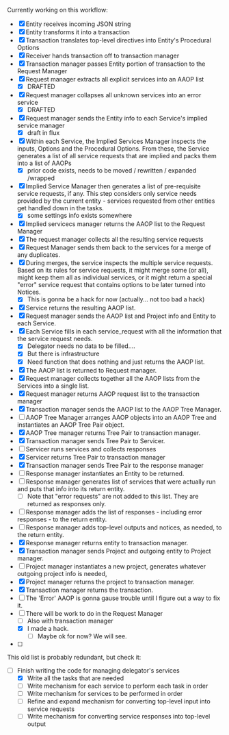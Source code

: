 Currently working on this workflow:
- [x] Entity receives incoming JSON string
- [x] Entity transforms it into a transaction
- [x] Transaction translates top-level directives into Entity's Procedural Options
- [x] Receiver hands transaction off to transaction manager
- [x] Transaction manager passes Entity portion of transaction to the  Request Manager
- [x] Request manager extracts all explicit services into an AAOP list 
	- [x] DRAFTED
- [x] Request manager collapses all unknown services into an error service 
	- [x] DRAFTED
- [x] Request manager sends the Entity info to each Service's implied service manager 
	- [x] draft in flux
- [x] Within each Service, the Implied Services Manager inspects the inputs, Options and the Procedural Options.  From these, the Service generates a list of all service requests that are implied and packs them into a list of AAOPs 
	- [x] prior code exists, needs to be moved / rewritten / expanded /wrapped
- [x] Implied Service Manager then generates a list of pre-requisite service requests, if any.  This step considers only service needs provided by the current entity - services requested from other entities get handled down in the tasks.
	- [x] some settings info exists somewhere 
- [x] Implied servicecs manager returns the AAOP list to the Request Manager 
- [x] The request manager collects all the resulting service requests 
- [x] Request Manager sends them back to the services for a merge of any duplicates.
- [x] During merges, the service inspects the multiple service requests.  Based on its rules for service requests, it might merge some (or all), might keep them all as individual services, or it might return a special "error" service request that contains options to be later turned into Notices.
	- [x] This is gonna be a hack for now (actually... not too bad a hack)
- [x] Service returns the resulting AAOP list.
- [x] Request manager sends the AAOP list and Project info  and Entity to each Service.
- [x] Each Service fills in each service_request with all the information that the service request needs. 
	- [x] Delegator needs no data to be filled....  
	- [x] But there is infrastructure
	- [x] Need function that does nothing and just returns the AAOP list.
- [x] The AAOP list is returned to Request manager.
- [x] Request manager collects together all the AAOP lists from the Services into a single list.
- [x] Request manager returns AAOP request list to the transaction manager 
- [x] Transaction manager sends the AAOP list to the AAOP Tree Manager.  
- [ ] AAOP Tree Manager arranges AAOP objects into an AAOP Tree and instantiates an AAOP Tree Pair object.
- [x] AAOP Tree manager returns Tree Pair to transaction manager.
- [x] Transaction manager sends Tree Pair to Servicer.
- [ ] Servicer runs services and collects responses
- [x] Servicer returns Tree Pair to transaction manager
- [x] Transaction manager sends Tree Pair to the response manager
- [ ] Response manager instantiates an Entity to be returned.
- [ ] Response manager generates list of services that were actually run and puts that info into its return entity.
	- [ ] Note that "error requests" are not added to this list.   They are returned as responses only.
- [ ] Response manager adds the list of responses - including error responses - to the return entity.
- [ ] Response manager adds top-level outputs and notices, as needed, to the return entity.
- [x] Response manager returns entity to transaction manager.
- [x] Transaction manager sends Project and outgoing entity to Project manager.
- [ ] Project manager instantiates a new project, generates whatever outgoing project info is needed, 
- [x] Project manager returns the project to transaction manager.
- [x] Transaction manager returns the transaction.
- [ ] The 'Error' AAOP is gonna gause trouble until I figure out a way to fix it.
- [ ] There will be work to do in the Request Manager
	- [ ] Also with transaction manager
	- [x] I made a hack.  
		- [ ] Maybe ok for now?  We will see.  
- [ ] 

This old list is probably redundant, but check it:

- [ ] Finish writing the code for managing delegator's services 
	- [x] Write all the tasks that are needed
	- [ ] Write mechanism for each service to perform each task in order
	- [ ] Write mechanism for services to be performed in order
	- [ ] Refine and expand mechanism for converting top-level input into service requests
	- [ ] Write mechanism for converting service responses into top-level output